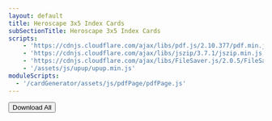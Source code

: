 ```yaml
---
layout: default
title: Heroscape 3x5 Index Cards
subSectionTitle: Heroscape 3x5 Index Cards
scripts: 
    - 'https://cdnjs.cloudflare.com/ajax/libs/pdf.js/2.10.377/pdf.min.js'
    - 'https://cdnjs.cloudflare.com/ajax/libs/jszip/3.7.1/jszip.min.js'
    - 'https://cdnjs.cloudflare.com/ajax/libs/FileSaver.js/2.0.5/FileSaver.min.js'
    - '/assets/js/upup/upup.min.js'
moduleScripts:
  - '/cardGenerator/assets/js/pdfPage/pdfPage.js'
---
```

<input id="cardType" type="hidden" value="3x5_Army_Card" />
<button id="download-all">Download All<span class="spinner" id="spinner"></span></button>
<div class="container">
  <div class="row" id="pdf-gallery">
      <!-- Thumbnails will be dynamically added here -->
  </div>
</div>